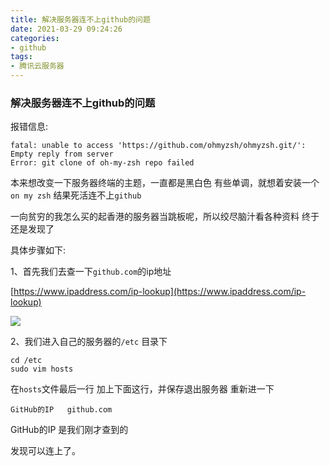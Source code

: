 ```yaml
---
title: 解决服务器连不上github的问题
date: 2021-03-29 09:24:26
categories:
- github
tags:
- 腾讯云服务器
---
```


### 解决服务器连不上github的问题

报错信息:
```
fatal: unable to access 'https://github.com/ohmyzsh/ohmyzsh.git/': Empty reply from server
Error: git clone of oh-my-zsh repo failed
```

本来想改变一下服务器终端的主题，一直都是黑白色 有些单调，就想着安装一个 `on my zsh` 结果死活连不上`github`

一向贫穷的我怎么买的起香港的服务器当跳板呢，所以绞尽脑汁看各种资料 终于还是发现了

具体步骤如下:

1、首先我们去查一下`github.com`的ip地址

[https://www.ipaddress.com/ip-lookup](https://www.ipaddress.com/ip-lookup)

![](https://cdn.jsdelivr.net/gh/Naruto-1996/picture/images/20210329093225.png)

2、我们进入自己的服务器的`/etc` 目录下

```
cd /etc
sudo vim hosts
```

在`hosts`文件最后一行 加上下面这行，并保存退出服务器 重新进一下

```
GitHub的IP   github.com
```

GitHub的IP 是我们刚才查到的

发现可以连上了。